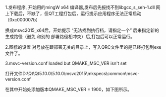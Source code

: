 1.发布程序,
开始用的mingW x64 编译器,发布后先报找不到libgcc_s_seh-1.dll
网上下载后，不缺了，但QT工程打包后，运行提示应用程序无法正常启动（0xc000007b）

换成msvc2015_x64后，开始提示 “无法找到执行档，请指定一个”
后来指定新的生成路径（避免 和别的 部署路径相冲突）后,打包后可以正常运行。

2.图标的设置 对号放在跟部署无关的目录上，写入QRC文件里的是已经打包到exe文件了。


3.msvc-version.conf loaded but QMAKE_MSC_VER isn't set 

 打开文件D:\Qt\Qt5.10.0\5.10.0\msvc2015\mkspecs\common\msvc-version.conf

在其中开始处添加版本QMAKE_MSC_VER = 1900，如下图所示。
